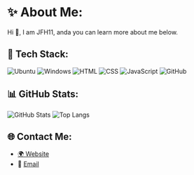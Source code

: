# ✨ About Me:
Hi 👋, I am JFH11, anda you can learn more about me below.

## 🚀 Tech Stack:
![Ubuntu](https://img.shields.io/badge/Ubuntu-E95420?style=for-the-badge&logo=ubuntu&logoColor=white)
![Windows](https://img.shields.io/badge/Windows-0078D6?style=for-the-badge&logo=windows&logoColor=white)
![HTML](https://img.shields.io/badge/HTML5-E34F26?style=for-the-badge&logo=html5&logoColor=white)
![CSS](https://img.shields.io/badge/CSS3-1572B6?style=for-the-badge&logo=css3&logoColor=white)
![JavaScript](https://img.shields.io/badge/JavaScript-F7DF1E?style=for-the-badge&logo=javascript&logoColor=black)
![GitHub](https://img.shields.io/badge/GitHub-181717?style=for-the-badge&logo=github&logoColor=white)

## 📊 GitHub Stats:
![GitHub Stats](https://github-readme-stats.vercel.app/api?username=JFH11&show_icons=true&theme=dark)
![Top Langs](https://github-readme-stats.vercel.app/api/top-langs/?username=OriginZL&layout=compact&theme=dark)

## 🌐 Contact Me:
- [🌍 Website](https://ranzirostore.vercel.app)
- 📧 [Email](mailto:cs.ranzirostore@gmail.com)
